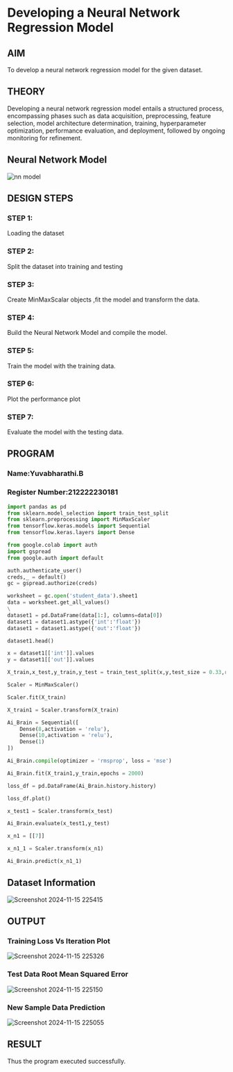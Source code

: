 # Developing a Neural Network Regression Model
## AIM
To develop a neural network regression model for the given dataset.
## THEORY
Developing a neural network regression model entails a structured process, encompassing phases such as data acquisition, preprocessing, feature selection, model architecture determination, training, hyperparameter optimization, performance evaluation, and deployment, followed by ongoing monitoring for refinement.
## Neural Network Model
![nn model](https://github.com/user-attachments/assets/d655cb86-f7c1-409e-ba7b-420adeff3144)
## DESIGN STEPS
### STEP 1:
Loading the dataset
### STEP 2:
Split the dataset into training and testing
### STEP 3:
Create MinMaxScalar objects ,fit the model and transform the data.
### STEP 4:
Build the Neural Network Model and compile the model.
### STEP 5:
Train the model with the training data.
### STEP 6:
Plot the performance plot
### STEP 7:
Evaluate the model with the testing data.
## PROGRAM
### Name:Yuvabharathi.B
### Register Number:212222230181
```python
import pandas as pd
from sklearn.model_selection import train_test_split
from sklearn.preprocessing import MinMaxScaler
from tensorflow.keras.models import Sequential
from tensorflow.keras.layers import Dense

from google.colab import auth
import gspread
from google.auth import default

auth.authenticate_user()
creds,_ = default()
gc = gspread.authorize(creds)

worksheet = gc.open('student_data').sheet1
data = worksheet.get_all_values()
\
dataset1 = pd.DataFrame(data[1:], columns=data[0])
dataset1 = dataset1.astype({'int':'float'})
dataset1 = dataset1.astype({'out':'float'})

dataset1.head()

x = dataset1[['int']].values
y = dataset1[['out']].values

X_train,x_test,y_train,y_test = train_test_split(x,y,test_size = 0.33,random_state = 33)

Scaler = MinMaxScaler()

Scaler.fit(X_train)

X_train1 = Scaler.transform(X_train)

Ai_Brain = Sequential([
    Dense(8,activation = 'relu'),
    Dense(10,activation = 'relu'),
    Dense(1)
])

Ai_Brain.compile(optimizer = 'rmsprop', loss = 'mse')

Ai_Brain.fit(X_train1,y_train,epochs = 2000)

loss_df = pd.DataFrame(Ai_Brain.history.history)

loss_df.plot()

x_test1 = Scaler.transform(x_test)

Ai_Brain.evaluate(x_test1,y_test)

x_n1 = [[7]]

x_n1_1 = Scaler.transform(x_n1)

Ai_Brain.predict(x_n1_1)

```
## Dataset Information

![Screenshot 2024-11-15 225415](https://github.com/user-attachments/assets/d1a9ad98-2291-48c0-951a-82dd0e18f673)

## OUTPUT

### Training Loss Vs Iteration Plot

![Screenshot 2024-11-15 225326](https://github.com/user-attachments/assets/c04e6fc1-8339-4606-8950-21e30dbb5e07)

### Test Data Root Mean Squared Error

![Screenshot 2024-11-15 225150](https://github.com/user-attachments/assets/1bdc461d-ea31-4722-bf0a-d2ac14625676)


### New Sample Data Prediction
![Screenshot 2024-11-15 225055](https://github.com/user-attachments/assets/c085a0e1-b73d-437d-b1f7-9fddb2adef41)

## RESULT
Thus the program executed successfully.
